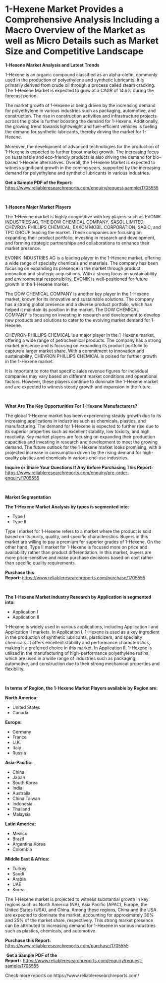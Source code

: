 <p><h1>1-Hexene Market Provides a Comprehensive Analysis Including a Macro Overview of the Market as well as Micro Details such as Market Size and Competitive Landscape</h1></p><p><strong>1-Hexene Market Analysis and Latest Trends</strong></p>
<p><p>1-Hexene is an organic compound classified as an alpha-olefin, commonly used in the production of polyethylene and synthetic lubricants. It is primarily derived from crude oil through a process called steam cracking. The 1-Hexene Market is expected to grow at a CAGR of 14.6% during the forecast period.</p><p>The market growth of 1-Hexene is being driven by the increasing demand for polyethylene in various industries such as packaging, automotive, and construction. The rise in construction activities and infrastructure projects across the globe is further boosting the demand for 1-Hexene. Additionally, the growing trend towards lightweight and fuel-efficient vehicles is fueling the demand for synthetic lubricants, thereby driving the market for 1-Hexene.</p><p>Moreover, the development of advanced technologies for the production of 1-Hexene is expected to further boost market growth. The increasing focus on sustainable and eco-friendly products is also driving the demand for bio-based 1-Hexene alternatives. Overall, the 1-Hexene Market is expected to witness significant growth in the coming years, supported by the increasing demand for polyethylene and synthetic lubricants in various industries.</p></p>
<p><strong>Get a Sample PDF of the Report:&nbsp;</strong> <a href="https://www.reliableresearchreports.com/enquiry/request-sample/1705555">https://www.reliableresearchreports.com/enquiry/request-sample/1705555</a></p>
<p>&nbsp;</p>
<p><strong>1-Hexene Major Market Players</strong></p>
<p><p>The 1-Hexene market is highly competitive with key players such as EVONIK INDUSTRIES AG, THE DOW CHEMICAL COMPANY, SASOL LIMITED, CHEVRON PHILLIPS CHEMICAL, EXXON MOBIL CORPORATION, SABIC, and TPC GROUP leading the market. These companies are focusing on expanding their product portfolio, investing in research and development, and forming strategic partnerships and collaborations to enhance their market presence.</p><p>EVONIK INDUSTRIES AG is a leading player in the 1-Hexene market, offering a wide range of specialty chemicals and materials. The company has been focusing on expanding its presence in the market through product innovation and strategic acquisitions. With a strong focus on sustainability and environmental responsibility, EVONIK is well-positioned for future growth in the 1-Hexene market.</p><p>The DOW CHEMICAL COMPANY is another key player in the 1-Hexene market, known for its innovative and sustainable solutions. The company has a strong global presence and a diverse product portfolio, which has helped it maintain its position in the market. The DOW CHEMICAL COMPANY is focusing on investing in research and development to develop new products and solutions to cater to the evolving market demand for 1-Hexene.</p><p>CHEVRON PHILLIPS CHEMICAL is a major player in the 1-Hexene market, offering a wide range of petrochemical products. The company has a strong market presence and is focusing on expanding its product portfolio to capture a larger market share. With a commitment to innovation and sustainability, CHEVRON PHILLIPS CHEMICAL is poised for further growth in the 1-Hexene market.</p><p>It is important to note that specific sales revenue figures for individual companies may vary based on different market conditions and operational factors. However, these players continue to dominate the 1-Hexene market and are expected to witness steady growth and expansion in the future.</p></p>
<p>&nbsp;</p>
<p><strong>What Are The Key Opportunities For 1-Hexene Manufacturers?</strong></p>
<p><p>The global 1-Hexene market has been experiencing steady growth due to its increasing applications in industries such as chemicals, plastics, and manufacturing. The demand for 1-Hexene is expected to further rise due to its superior properties such as excellent stability, low toxicity, and high reactivity. Key market players are focusing on expanding their production capacities and investing in research and development to meet the growing demand. The future outlook for the 1-Hexene market looks promising, with a projected increase in consumption driven by the rising demand for high-quality plastics and chemicals in various end-use industries.</p></p>
<p><strong>Inquire or Share Your Questions If Any Before Purchasing This Report:</strong> <a href="https://www.reliableresearchreports.com/enquiry/pre-order-enquiry/1705555">https://www.reliableresearchreports.com/enquiry/pre-order-enquiry/1705555</a></p>
<p>&nbsp;</p>
<p><strong>Market Segmentation</strong></p>
<p><strong>The 1-Hexene Market Analysis by types is segmented into:</strong></p>
<p><ul><li>Type I</li><li>Type II</li></ul></p>
<p><p>Type I market for 1-Hexene refers to a market where the product is sold based on its purity, quality, and specific characteristics. Buyers in this market are willing to pay a premium for superior grades of 1-Hexene. On the other hand, Type II market for 1-Hexene is focused more on price and availability rather than product differentiation. In this market, buyers are more price-sensitive and make purchase decisions based on cost rather than specific quality requirements.</p></p>
<p><strong>Purchase this Report:&nbsp;</strong><a href="https://www.reliableresearchreports.com/purchase/1705555">https://www.reliableresearchreports.com/purchase/1705555</a></p>
<p>&nbsp;</p>
<p><strong>The 1-Hexene Market Industry Research by Application is segmented into:</strong></p>
<p><ul><li>Application I</li><li>Application II</li></ul></p>
<p><p>1-Hexene is widely used in various applications, including Application I and Application II markets. In Application I, 1-Hexene is used as a key ingredient in the production of synthetic lubricants, plasticizers, and specialty chemicals. It offers excellent stability and performance characteristics, making it a preferred choice in this market. In Application II, 1-Hexene is utilized in the manufacturing of high-performance polyethylene resins, which are used in a wide range of industries such as packaging, automotive, and construction due to their strong mechanical properties and flexibility.</p></p>
<p>&nbsp;</p>
<p><strong>In terms of Region, the 1-Hexene Market Players available by Region are:</strong></p>
<p>
    <p> <strong> North America: </strong>
        <ul>
            <li>United States</li>
            <li>Canada</li>
        </ul>
        </p> 
    <p> <strong> Europe: </strong>
        <ul>
            <li>Germany</li>
            <li>France</li>
            <li>U.K.</li>
            <li>Italy</li>
            <li>Russia</li>
        </ul>
        </p> 
    <p> <strong> Asia-Pacific: </strong>
        <ul>
            <li>China</li>
            <li>Japan</li>
            <li>South Korea</li>
            <li>India</li>
            <li>Australia</li>
            <li>China Taiwan</li>
            <li>Indonesia</li>
            <li>Thailand</li>
            <li>Malaysia</li>
        </ul>
        </p> 
    <p> <strong> Latin America: </strong>
        <ul>
            <li>Mexico</li>
            <li>Brazil</li>
            <li>Argentina Korea</li>
            <li>Colombia</li>
        </ul>
        </p> 
    <p> <strong> Middle East & Africa: </strong>
        <ul>
            <li>Turkey</li>
            <li>Saudi</li>
            <li>Arabia</li>
            <li>UAE</li>
            <li>Korea</li>
        </ul>
    </p>
    </p>
<p><p>The 1-Hexene market is projected to witness substantial growth in key regions such as North America (NA), Asia Pacific (APAC), Europe, the United States (USA), and China. Among these regions, China and the USA are expected to dominate the market, accounting for approximately 30% and 25% of the market share, respectively. This strong market presence can be attributed to increasing demand for 1-Hexene in various industries such as plastics, chemicals, and automotive.</p></p>
<p><strong>Purchase this Report: </strong><a href="https://www.reliableresearchreports.com/purchase/1705555">https://www.reliableresearchreports.com/purchase/1705555</a></p>
<p>&nbsp;<strong>Get a Sample PDF of the Report:&nbsp;&nbsp;</strong><a href="https://www.reliableresearchreports.com/enquiry/request-sample/1705555">https://www.reliableresearchreports.com/enquiry/request-sample/1705555</a></p>
<p><strong></strong></p>
<p>Check more reports on https://www.reliableresearchreports.com/</p>